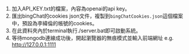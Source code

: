 1. 加入API_KEY.txt的檔案，內容為openai的api key。
2. 匯出bingChat的cookies json文件，複製到`bingChatCookies.json`這個檔案中，預設為李緯倫的帳號的cookies。
3. 在此資料夾內於terminal執行./server.bat即可啟動系統。
4. 等待mongodb連線成功後，開起瀏覽器的無痕模式並輸入前端網址 e.g. http://127.0.0.1:1111
